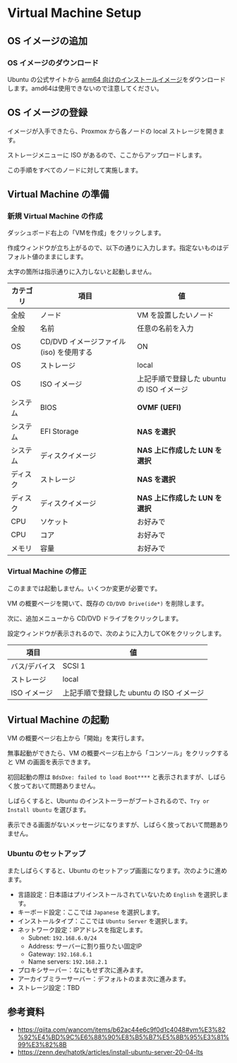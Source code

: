 # Virtual Machine Setup

## OS イメージの追加

### OS イメージのダウンロード

Ubuntu の公式サイトから [arm64 向けのインストールイメージ](https://ubuntu.com/download/server/arm)をダウンロードします。amd64は使用できないので注意してください。

## OS イメージの登録

イメージが入手できたら、Proxmox から各ノードの local ストレージを開きます。

ストレージメニューに ISO があるので、ここからアップロードします。

この手順をすべてのノードに対して実施します。

## Virtual Machine の準備

### 新規 Virtual Machine の作成

ダッシュボード右上の「VMを作成」をクリックします。

作成ウィンドウが立ち上がるので、以下の通りに入力します。指定ないものはデフォルト値のままにします。

太字の箇所は指示通りに入力しないと起動しません。

|カテゴリ|項目|値|
|---|---|---|
|全般|ノード|VM を設置したいノード|
|全般|名前|任意の名前を入力|
|OS|CD/DVD イメージファイル (iso) を使用する|ON|
|OS|ストレージ|local|
|OS|ISO イメージ|上記手順で登録した ubuntu の ISO イメージ|
|システム|BIOS|**OVMF (UEFI)**|
|システム|EFI Storage|**NAS を選択**|
|システム|ディスクイメージ|**NAS 上に作成した LUN を選択**|
|ディスク|ストレージ|**NAS を選択**|
|ディスク|ディスクイメージ|**NAS 上に作成した LUN を選択**|
|CPU|ソケット|お好みで|
|CPU|コア|お好みで|
|メモリ|容量|お好みで|

### Virtual Machine の修正

このままでは起動しません。いくつか変更が必要です。

VM の概要ページを開いて、既存の `CD/DVD Drive(ide*)` を削除します。

次に、追加メニューから CD/DVD ドライブをクリックします。

設定ウィンドウが表示されるので、次のように入力してOKをクリックします。

|項目|値|
|---|---|
|バス/デバイス|SCSI 1|
|ストレージ|local|
|ISO イメージ|上記手順で登録した ubuntu の ISO イメージ|

## Virtual Machine の起動

VM の概要ページ右上から「開始」を実行します。

無事起動ができたら、VM の概要ページ右上から「コンソール」をクリックすると VM の画面を表示できます。

初回起動の際は `BdsDxe: failed to load Boot****` と表示されますが、しばらく放っておいて問題ありません。

しばらくすると、Ubuntu のインストーラーがブートされるので、`Try or Install Ubuntu` を選びます。

表示できる画面がないメッセージになりますが、しばらく放っておいて問題ありません。

### Ubuntu のセットアップ

またしばらくすると、Ubuntu のセットアップ画面になります。次のように進めます。

- 言語設定：日本語はプリインストールされていないため `English` を選択します。
- キーボード設定：ここでは `Japanese` を選択します。
- インストールタイプ：ここでは `Ubuntu Server` を選択します。
- ネットワーク設定：IPアドレスを指定します。
  - Subnet: `192.168.6.0/24`
  - Address: サーバーに割り振りたい固定IP
  - Gateway: `192.168.6.1`
  - Name servers: `192.168.2.1`
- プロキシサーバー：なにもせず次に進みます。
- アーカイブミラーサーバー：デフォルトのまま次に進みます。
- ストレージ設定：TBD

## 参考資料

- <https://qiita.com/wancom/items/b62ac44e6c9f0d1c4048#vm%E3%82%92%E4%BD%9C%E6%88%90%E8%B5%B7%E5%8B%95%E3%81%99%E3%82%8B>
- <https://zenn.dev/hatotk/articles/install-ubuntu-server-20-04-lts>
